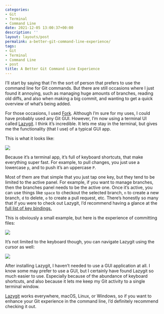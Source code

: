 ```yaml
---
categories:
- Git
- Terminal
- Command Line
date: 2021-12-05 13:00:37+00:00
description: ''
layout: layouts/post
permalink: a-better-git-command-line-experience/
tags:
- Git
- Terminal
- Command Line
- post
title: A Better Git Command Line Experience
---
```


I’ll start by saying that I’m the sort of person that prefers to use the command line for Git commands. But there are still occasions where I just found it annoying, such as managing huge amounts of branches, reading old diffs, and also when making a big commit, and wanting to get a quick overview of what’s being added.

For those occasions, I used [Fork](https://git-fork.com). Although I’m sure for my uses, I could have probably used any Git GUI. However, I’m now using a terminal UI called [Lazygit](https://github.com/jesseduffield/lazygit). I think it’s incredible. It lets me stay in the terminal, but gives me the functionality (that I use) of a typical GUI app.

This is what it looks like:

<img src="https://cdn.chrishannah.me/images/2021/12/Screenshot-2021-12-05-at-12.26.56.png" caption="">

Because it’s a terminal app, it’s full of keyboard shortcuts, that make everything super fast. For example, to pull changes, you just use a lowercase `p`, and to push it’s an uppercase `P`.

Most of them are that simple that you just tap one key, but they tend to be limited to the active panel. For example, if you want to manage branches, then the branches panel needs to be the active one. Once it’s active, you can use things like `space` to checkout the selected branch, `n` to create a new branch, `d` to delete, `o` to create a pull request, etc. There’s honestly so many that if you were to check out Lazygit, I’d recommend having a glance at the [full list of key bindings.](https://github.com/jesseduffield/lazygit/blob/master/docs/keybindings/Keybindings_en.md)

This is obviously a small example, but here is the experience of committing files:

<img src="https://cdn.chrishannah.me/images/2021/12/2021-12-05-12.31.26.gif" caption="">

It’s not limited to the keyboard though, you can navigate Lazygit using the cursor as well:

<img src="https://cdn.chrishannah.me/images/2021/12/2021-12-05-12.34.23.gif" caption="">

After installing Lazygit, I haven’t needed to use a GUI application at all. I know some may prefer to use a GUI, but I certainly have found Lazygit so much easier to use. Especially because of the abundance of keyboard shortcuts, and also because it lets me keep my Git activity to a single terminal window.

[Lazygit](https://github.com/jesseduffield/lazygit) works everywhere, macOS, Linux, or Windows, so if you want to enhance your Git experience in the command line, I’d definitely recommend checking it out.
